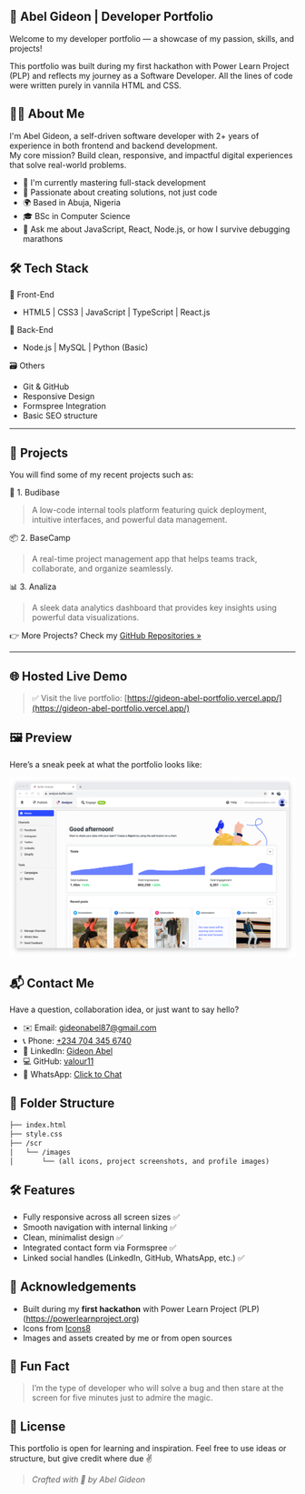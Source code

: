 
## 🚀 Abel Gideon | Developer Portfolio

Welcome to my developer portfolio — a showcase of my passion, skills, and projects!

This portfolio was built during my first hackathon with Power Learn Project (PLP) and reflects my journey as a Software Developer.
All the lines of code were written purely in vannila HTML and CSS.

## 🧑‍💻 About Me

I'm Abel Gideon, a self-driven software developer with 2+ years of experience in both frontend and backend development.  
My core mission? Build clean, responsive, and impactful digital experiences that solve real-world problems.

- 🔭 I'm currently mastering full-stack development
- 🌱 Passionate about creating solutions, not just code
- 🌍 Based in Abuja, Nigeria
- 🎓 BSc in Computer Science
- 💬 Ask me about JavaScript, React, Node.js, or how I survive debugging marathons


## 🛠️ Tech Stack

🚧 Front-End
- HTML5 | CSS3 | JavaScript | TypeScript | React.js

🔧 Back-End
- Node.js | MySQL | Python (Basic)

🗃️ Others
- Git & GitHub  
- Responsive Design  
- Formspree Integration  
- Basic SEO structure

---

## 📂 Projects
You will find some of my recent projects such as:

🌟 1. Budibase
> A low-code internal tools platform featuring quick deployment, intuitive interfaces, and powerful data management.

📦 2. BaseCamp
> A real-time project management app that helps teams track, collaborate, and organize seamlessly.

📊 3. Analiza
> A sleek data analytics dashboard that provides key insights using powerful data visualizations.


👉 More Projects? Check my [GitHub Repositories »](https://github.com/valour11?tab=repositories)

---

## 🌐 Hosted Live Demo

> ✅ Visit the live portfolio: [https://gideon-abel-portfolio.vercel.app/](https://gideon-abel-portfolio.vercel.app/)  


## 🖼️ Preview

Here’s a sneak peek at what the portfolio looks like:

![Portfolio Screenshot](./scr/images/prjt3.png)  


## 📬 Contact Me

Have a question, collaboration idea, or just want to say hello?

- ✉️ Email: [gideonabel87@gmail.com](mailto:gideonabel87@gmail.com)  
- 📞 Phone: [+234 704 345 6740](tel:+2347043456740)  
- 💼 LinkedIn: [Gideon Abel](https://www.linkedin.com/in/gideon-abel-629961215)  
- 💻 GitHub: [valour11](https://github.com/valour11)  
- 📱 WhatsApp: [Click to Chat](https://wa.me/2347043456740?text=Hello%20I%20checked%20your%20portfolio%20and%20I’d%20like%20to%20connect)


## 📁 Folder Structure

```
├── index.html
├── style.css
├── /scr
│   └── /images
│       └── (all icons, project screenshots, and profile images)
```


## 🛠️ Features

- Fully responsive across all screen sizes ✅  
- Smooth navigation with internal linking ✅  
- Clean, minimalist design ✅  
- Integrated contact form via Formspree ✅  
- Linked social handles (LinkedIn, GitHub, WhatsApp, etc.) ✅


## 🙌 Acknowledgements

- Built during my **first hackathon** with Power Learn Project (PLP) (https://powerlearnproject.org)  
- Icons from [Icons8](https://icons8.com)  
- Images and assets created by me or from open sources



## 🧠 Fun Fact

> I’m the type of developer who will solve a bug and then stare at the screen for five minutes just to admire the magic.



## 📄 License

This portfolio is open for learning and inspiration. Feel free to use ideas or structure, but give credit where due ✌️



> _Crafted with 💙 by Abel Gideon_
